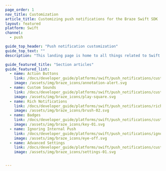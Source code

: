```yaml
---
page_order: 1
nav_title: Customization
article_title: Customizing push notifications for the Braze Swift SDK
layout: featured
platform: Swift
channel:
  - push

guide_top_header: "Push notification customization"
guide_top_text: ""
description: "This landing page is home to all things related to Swift push customization."

guide_featured_title: "Section articles"
guide_featured_list:
  - name: Action Buttons
    link: /docs/developer_guide/platforms/swift/push_notifications/customization/action_buttons/
    image: /assets/img/braze_icons/annotation-alert.svg
  - name: Custom Sounds
    link: /docs/developer_guide/platforms/swift/push_notifications/customization/sounds/
    image: /assets/img/braze_icons/play-square.svg
  - name: Rich Notifications
    link: /docs/developer_guide/platforms/swift/push_notifications/rich/
    image: /assets/img/braze_icons/brush-02.svg
  - name: Badges
    link: /docs/developer_guide/platforms/swift/push_notifications/customization/badges/
    image: /assets/img/braze_icons/key-01.svg
  - name: Ignoring Internal Push
    link: /docs/developer_guide/platforms/swift/push_notifications/ignoring_internal/
    image: /assets/img/braze_icons/eye-off.svg
  - name: Advanced Settings
    link: /docs/developer_guide/platforms/swift/push_notifications/customization/settings/
    image: /assets/img/braze_icons/settings-01.svg


---
```

<br><br>